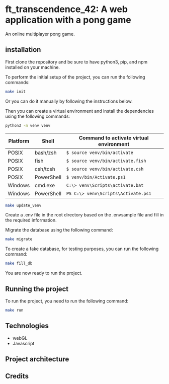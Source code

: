 # ft_transcendence_42: A web application with a pong game
An online multiplayer pong game.

## installation
First clone the repository and be sure to have python3, pip, and npm installed on your machine.

To perform the initial setup of the project, you can run the following commands:
```bash
make init
```

Or you can do it manually by following the instructions below.

Then you can create a virtual environment and install the dependencies using the following commands:
```bash
python3 -m venv venv
```
| Platform | Shell | Command to activate virtual environment |
|---|---|---|
| POSIX | bash/zsh | `$ source venv/bin/activate` |
| POSIX | fish | `$ source venv/bin/activate.fish` |
| POSIX | csh/tcsh | `$ source venv/bin/activate.csh` |
| POSIX | PowerShell | `$ venv/bin/Activate.ps1` |
| Windows | cmd.exe | `C:\> venv\Scripts\activate.bat` |
| Windows | PowerShell | `PS C:\> venv\Scripts\Activate.ps1` |
```bash
make update_venv
```

Create a .env file in the root directory based on the .envsample file and fill in the required information.

Migrate the database using the following command:
```bash
make migrate
```

To create a fake database, for testing purposes, you can run the following command:
```bash
make fill_db
```

You are now ready to run the project.

## Running the project
To run the project, you need to run the following command:
```bash
make run
```

## Technologies
- webGL
- Javascript

## Project architecture

## Credits
